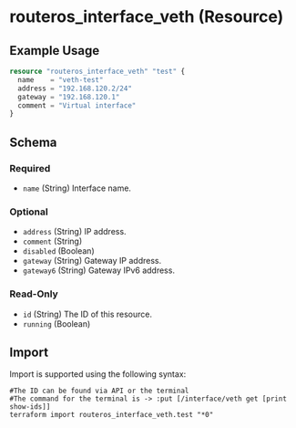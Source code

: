 # routeros_interface_veth (Resource)


## Example Usage
```terraform
resource "routeros_interface_veth" "test" {
  name    = "veth-test"
  address = "192.168.120.2/24"
  gateway = "192.168.120.1"
  comment = "Virtual interface"
}
```

<!-- schema generated by tfplugindocs -->
## Schema

### Required

- `name` (String) Interface name.

### Optional

- `address` (String) IP address.
- `comment` (String)
- `disabled` (Boolean)
- `gateway` (String) Gateway IP address.
- `gateway6` (String) Gateway IPv6 address.

### Read-Only

- `id` (String) The ID of this resource.
- `running` (Boolean)

## Import
Import is supported using the following syntax:
```shell
#The ID can be found via API or the terminal
#The command for the terminal is -> :put [/interface/veth get [print show-ids]]
terraform import routeros_interface_veth.test "*0"
```
